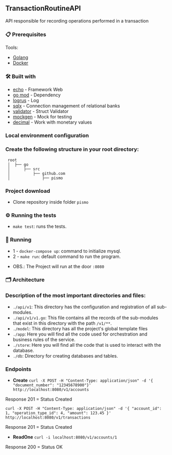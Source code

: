 ## TransactionRoutineAPI

API responsible for recording operations performed in a transaction

### 📋 Prerequisites

Tools: 

* [Golang](https://golang.org/doc/install)
* [Docker](https://www.docker.com/)


### 🛠️ Built with

* [echo](https://echo.labstack.com/) - Framework Web
* [go mod](https://blog.golang.org/using-go-modules) - Dependency
* [logrus](github.com/sirupsen/logrus) - Log
* [sqlx](https://github.com/jmoiron/sqlx) - Connection management of relational banks
* [validator](github.com/go-playground/validator/v10) - Struct Validator
* [mockgen](https://github.com/uber-go/mock) - Mock for testing
* [decimal](github.com/shopspring/decimal) - Work with monetary values 

### Local environment configuration

### Create the following structure in your root directory:

```
 root
 │  ├── go
 │      ├── src
 │          ├── github.com
 │              ├── pismo

```

### Project download

* Clone repository inside folder `pismo`


### ⚙️ Running the tests

* `make test`: runs the tests.


### 🚗 Running

* 1 - `docker-compose up`: command to initialize mysql.
* 2 - `make run`: default command to run the program.

- OBS.: The Project will run at the door `:8080`


### 🗂 Architecture

### Description of the most important directories and files:

- `./api/v1`: This directory has the configuration and registration of all sub-modules.
- `./api/v1/v1.go`: This file contains all the records of the sub-modules that exist in this directory with the path `/v1/**`.
- `./model`: This directory has all the project's global template files
- `./app`: Here you will find all the code used for orchestration and business rules of the service.
- `./store`: Here you will find all the code that is used to interact with the database.
- `./db`: Directory for creating databases and tables.


### Endpoints

* **Create**
`curl -X POST -H "Content-Type: application/json" -d '{ "document_number": "12345678900"}' http://localhost:8080/v1/accounts`

Response
201 = Status Created

`curl -X POST -H "Content-Type: application/json" -d '{ "account_id": 1, "operation_type_id": 4, "amount": 123.45 }' http://localhost:8080/v1/transactions`

Response
201 = Status Created


* **ReadOne**
`curl -i localhost:8080/v1/accounts/1`

Response
200 = Status OK